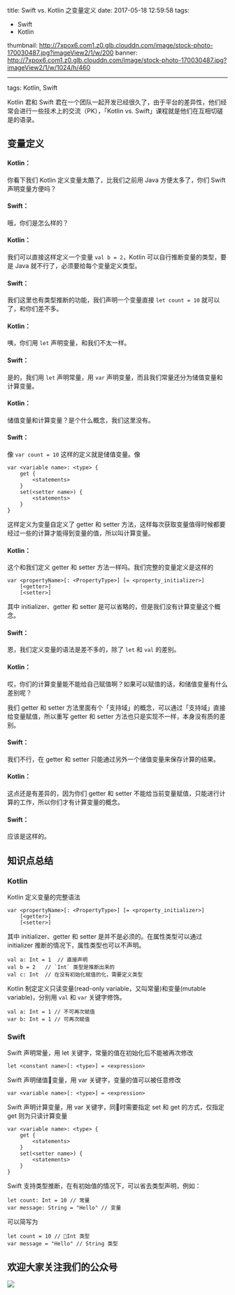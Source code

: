 title: Swift vs. Kotlin 之变量定义
date: 2017-05-18 12:59:58
tags: 
- Swift
- Kotlin
  
thumbnail: http://7xpox6.com1.z0.glb.clouddn.com/image/stock-photo-170030487.jpg?imageView2/1/w/200
banner: http://7xpox6.com1.z0.glb.clouddn.com/image/stock-photo-170030487.jpg?imageView2/1/w/1024/h/460 

---


tags: Kotlin, Swift

Kotlin 君和 Swift 君在一个团队一起开发已经很久了，由于平台的差异性，他们经常会进行一些技术上的交流（PK），「Kotlin vs. Swift」课程就是他们在互相切磋是的语录。

<!-- more -->

## 变量定义

#### Kotlin：

你看下我们 Kotlin 定义变量太酷了，比我们之前用 Java 方便太多了，你们 Swift 声明变量方便吗？

#### Swift：

哦，你们是怎么样的？

#### Kotlin：

我们可以直接这样定义一个变量 `val b = 2`，Kotlin 可以自行推断变量的类型，要是 Java 就不行了，必须要给每个变量定义类型。

#### Swift：

我们这里也有类型推断的功能，我们声明一个变量直接 `let count = 10` 就可以了，和你们差不多。

#### Kotlin：

咦，你们用 `let` 声明变量，和我们不太一样。

#### Swift：

是的，我们用 `let` 声明常量，用 `var` 声明变量，而且我们常量还分为储值变量和计算变量。

#### Kotlin：

储值变量和计算变量？是个什么概念，我们这里没有。

#### Swift：

像 `var count = 10` 这样的定义就是储值变量。像

```
var <variable name>: <type> {
    get {
        <statements>
    }
    set(<setter name>) {
        <statements>
    }
}
```

这样定义为变量自定义了 getter 和 setter 方法，这样每次获取变量值得时候都要经过一些的计算才能得到变量的值，所以叫计算变量。

#### Kotlin：

这个和我们定义 getter 和 setter 方法一样吗。我们完整的变量定义是这样的

```
var <propertyName>[: <PropertyType>] [= <property_initializer>]
    [<getter>]
    [<setter>]
```

其中 initializer、getter 和 setter 是可以省略的，但是我们没有计算变量这个概念。

#### Swift：

恩，我们定义变量的语法是差不多的，除了 `let` 和 `val` 的差别。

#### Kotlin：

哎，你们的计算变量能不能给自己赋值啊？如果可以赋值的话，和储值变量有什么差别呢？

我们 getter 和 setter 方法里面有个「支持域」的概念，可以通过「支持域」直接给变量赋值，所以重写 getter 和 setter 方法也只是实现不一样，本身没有质的差别。

#### Swift：

我们不行，在 getter 和 setter 只能通过另外一个储值变量来保存计算的结果。

#### Kotlin：

这点还是有差异的，因为你们 getter 和 setter 不能给当前变量赋值，只能进行计算的工作，所以你们才有计算变量的概念。

#### Swift：

应该是这样的。

## 知识点总结

### Kotlin

Kotlin 定义变量的完整语法

```
var <propertyName>[: <PropertyType>] [= <property_initializer>]
    [<getter>]
    [<setter>]
```

其中 initializer、getter 和 setter 是并不是必须的。在属性类型可以通过 initializer 推断的情况下，属性类型也可以不声明。

```
val a: Int = 1  // 直接声明
val b = 2   // `Int` 类型是推断出来的
val c: Int  // 在没有初始化赋值的化，需要定义类型
```

Kotlin 制定定义只读变量(read-only variable，又叫常量)和变量(mutable variable)，分别用 `val` 和 `var` 关键字修饰。

```
val a: Int = 1 // 不可再次赋值
var b: Int = 1 // 可再次赋值
```

### Swift

Swift 声明常量，用 let 关键字，常量的值在初始化后不能被再次修改

```
let <constant name>[: <type>] = <expression>
```

Swift 声明储值变量，用 var 关键字，变量的值可以被任意修改

```
var <variable name>[: <type>] = <expression>
```

Swift 声明计算变量，用 var 关键字，同时需要指定 set 和 get 的方式，仅指定 get 则为只读计算变量

```
var <variable name>: <type> {
    get {
        <statements>
    }
    set(<setter name>) {
        <statements>
    }
}
```

Swift 支持类型推断，在有初始值的情况下，可以省去类型声明，例如：

```
let count: Int = 10 // 常量
var message: String = "Hello" // 变量
```

可以简写为

```
let count = 10 // Int 类型
var message = "Hello" // String 类型
```


## 欢迎大家关注我们的公众号

![](http://7xpox6.com1.z0.glb.clouddn.com/qrcode_for_gh_b2ad0581a6c4_430.jpg?imageView2/2/w/320) 
